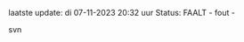 laatste update: 
di 07-11-2023 20:32   uur 
Status: FAALT - fout - 
<div class="service R">svn</div>